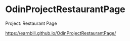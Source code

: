 # OdinProjectRestaurantPage
Project: Restaurant Page

https://earnbill.github.io/OdinProjectRestaurantPage/

